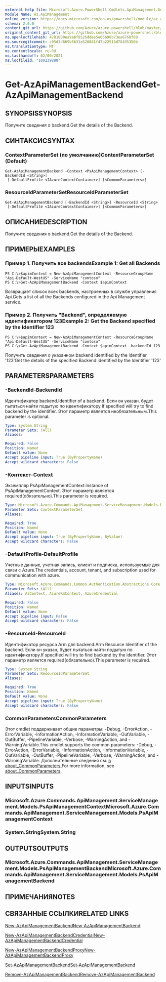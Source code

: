 ```yaml
---
external help file: Microsoft.Azure.PowerShell.Cmdlets.ApiManagement.ServiceManagement.dll-Help.xml
Module Name: Az.ApiManagement
online version: https://docs.microsoft.com/en-us/powershell/module/az.apimanagement/get-azapimanagementbackend
schema: 2.0.0
content_git_url: https://github.com/Azure/azure-powershell/blob/master/src/ApiManagement/ApiManagement/help/Get-AzApiManagementBackend.md
original_content_git_url: https://github.com/Azure/azure-powershell/blob/master/src/ApiManagement/ApiManagement/help/Get-AzApiManagementBackend.md
ms.openlocfilehash: 4781800ea9a6f8526ddee5e06b90b73ea676bf88
ms.sourcegitcommit: c05d3d669b5631e526841f47b22513d78495350b
ms.translationtype: MT
ms.contentlocale: ru-RU
ms.lasthandoff: 02/09/2021
ms.locfileid: "100239888"
---
```

# <span data-ttu-id="68830-101">Get-AzApiManagementBackend</span><span class="sxs-lookup"><span data-stu-id="68830-101">Get-AzApiManagementBackend</span></span>

## <span data-ttu-id="68830-102">SYNOPSIS</span><span class="sxs-lookup"><span data-stu-id="68830-102">SYNOPSIS</span></span>
<span data-ttu-id="68830-103">Получите сведения о backend.</span><span class="sxs-lookup"><span data-stu-id="68830-103">Get the details of the Backend.</span></span>

## <span data-ttu-id="68830-104">СИНТАКСИС</span><span class="sxs-lookup"><span data-stu-id="68830-104">SYNTAX</span></span>

### <span data-ttu-id="68830-105">ContextParameterSet (по умолчанию)</span><span class="sxs-lookup"><span data-stu-id="68830-105">ContextParameterSet (Default)</span></span>
```
Get-AzApiManagementBackend -Context <PsApiManagementContext> [-BackendId <String>]
 [-DefaultProfile <IAzureContextContainer>] [<CommonParameters>]
```

### <span data-ttu-id="68830-106">ResourceIdParameterSet</span><span class="sxs-lookup"><span data-stu-id="68830-106">ResourceIdParameterSet</span></span>
```
Get-AzApiManagementBackend [-BackendId <String>] -ResourceId <String>
 [-DefaultProfile <IAzureContextContainer>] [<CommonParameters>]
```

## <span data-ttu-id="68830-107">ОПИСАНИЕ</span><span class="sxs-lookup"><span data-stu-id="68830-107">DESCRIPTION</span></span>
<span data-ttu-id="68830-108">Получите сведения о backend.</span><span class="sxs-lookup"><span data-stu-id="68830-108">Get the details of the Backend.</span></span>

## <span data-ttu-id="68830-109">ПРИМЕРЫ</span><span class="sxs-lookup"><span data-stu-id="68830-109">EXAMPLES</span></span>

### <span data-ttu-id="68830-110">Пример 1. Получить все backends</span><span class="sxs-lookup"><span data-stu-id="68830-110">Example 1: Get all Backends</span></span>
```
PS C:\>$apimContext = New-AzApiManagementContext -ResourceGroupName "Api-Default-WestUS" -ServiceName "contoso"
PS C:\>Get-AzApiManagementBackend -Context $apimContext
```

<span data-ttu-id="68830-111">Возвращает список всех backends, настроенных в службе управления Api.</span><span class="sxs-lookup"><span data-stu-id="68830-111">Gets a list of all the Backends configured in the Api Management service.</span></span>

### <span data-ttu-id="68830-112">Пример 2. Получить "Backend", определяемую идентификатором 123</span><span class="sxs-lookup"><span data-stu-id="68830-112">Example 2: Get the Backend specified by the Identifier 123</span></span>
```
PS C:\>$apimContext = New-AzApiManagementContext -ResourceGroupName "Api-Default-WestUS" -ServiceName "contoso"
PS C:\>Get-AzApiManagementBackend -Context $apimContext -backendId 123
```

<span data-ttu-id="68830-113">Получить сведения о указанном backend identified by the Identifier '123'</span><span class="sxs-lookup"><span data-stu-id="68830-113">Get the details of the specified Backend identified by the Identifier '123'</span></span>

## <span data-ttu-id="68830-114">PARAMETERS</span><span class="sxs-lookup"><span data-stu-id="68830-114">PARAMETERS</span></span>

### <span data-ttu-id="68830-115">-BackendId</span><span class="sxs-lookup"><span data-stu-id="68830-115">-BackendId</span></span>
<span data-ttu-id="68830-116">Идентификатор backend.</span><span class="sxs-lookup"><span data-stu-id="68830-116">Identifier of a backend.</span></span>
<span data-ttu-id="68830-117">Если он указан, будет пытаться найти подытую по идентификатору.</span><span class="sxs-lookup"><span data-stu-id="68830-117">If specified will try to find backend by the identifier.</span></span>
<span data-ttu-id="68830-118">Этот параметр является необязательным.</span><span class="sxs-lookup"><span data-stu-id="68830-118">This parameter is optional.</span></span>

```yaml
Type: System.String
Parameter Sets: (All)
Aliases:

Required: False
Position: Named
Default value: None
Accept pipeline input: True (ByPropertyName)
Accept wildcard characters: False
```

### <span data-ttu-id="68830-119">-Контекст</span><span class="sxs-lookup"><span data-stu-id="68830-119">-Context</span></span>
<span data-ttu-id="68830-120">Экземпляр PsApiManagementContext.</span><span class="sxs-lookup"><span data-stu-id="68830-120">Instance of PsApiManagementContext.</span></span>
<span data-ttu-id="68830-121">Этот параметр является required(обязательно).</span><span class="sxs-lookup"><span data-stu-id="68830-121">This parameter is required.</span></span>

```yaml
Type: Microsoft.Azure.Commands.ApiManagement.ServiceManagement.Models.PsApiManagementContext
Parameter Sets: ContextParameterSet
Aliases:

Required: True
Position: Named
Default value: None
Accept pipeline input: True (ByPropertyName, ByValue)
Accept wildcard characters: False
```

### <span data-ttu-id="68830-122">-DefaultProfile</span><span class="sxs-lookup"><span data-stu-id="68830-122">-DefaultProfile</span></span>
<span data-ttu-id="68830-123">Учетные данные, учетная запись, клиент и подписка, используемые для связи с Azure.</span><span class="sxs-lookup"><span data-stu-id="68830-123">The credentials, account, tenant, and subscription used for communication with azure.</span></span>

```yaml
Type: Microsoft.Azure.Commands.Common.Authentication.Abstractions.Core.IAzureContextContainer
Parameter Sets: (All)
Aliases: AzContext, AzureRmContext, AzureCredential

Required: False
Position: Named
Default value: None
Accept pipeline input: False
Accept wildcard characters: False
```

### <span data-ttu-id="68830-124">-ResourceId</span><span class="sxs-lookup"><span data-stu-id="68830-124">-ResourceId</span></span>
<span data-ttu-id="68830-125">Идентификатор ресурса Arm для backend.</span><span class="sxs-lookup"><span data-stu-id="68830-125">Arm Resource Identifier of the backend.</span></span> <span data-ttu-id="68830-126">Если он указан, будет пытаться найти подытую по идентификатору.</span><span class="sxs-lookup"><span data-stu-id="68830-126">If specified will try to find backend by the identifier.</span></span> <span data-ttu-id="68830-127">Этот параметр является required(обязательно).</span><span class="sxs-lookup"><span data-stu-id="68830-127">This parameter is required.</span></span>

```yaml
Type: System.String
Parameter Sets: ResourceIdParameterSet
Aliases:

Required: True
Position: Named
Default value: None
Accept pipeline input: True (ByPropertyName)
Accept wildcard characters: False
```

### <span data-ttu-id="68830-128">CommonParameters</span><span class="sxs-lookup"><span data-stu-id="68830-128">CommonParameters</span></span>
<span data-ttu-id="68830-129">Этот cmdlet поддерживает общие параметры: -Debug, -ErrorAction, -ErrorVariable, -InformationAction, -InformationVariable, -OutVariable, -OutBuffer, -PipelineVariable, -Verbose, -WarningAction, and -WarningVariable.</span><span class="sxs-lookup"><span data-stu-id="68830-129">This cmdlet supports the common parameters: -Debug, -ErrorAction, -ErrorVariable, -InformationAction, -InformationVariable, -OutVariable, -OutBuffer, -PipelineVariable, -Verbose, -WarningAction, and -WarningVariable.</span></span> <span data-ttu-id="68830-130">Дополнительные сведения см. [в about_CommonParameters.](http://go.microsoft.com/fwlink/?LinkID=113216)</span><span class="sxs-lookup"><span data-stu-id="68830-130">For more information, see [about_CommonParameters](http://go.microsoft.com/fwlink/?LinkID=113216).</span></span>

## <span data-ttu-id="68830-131">INPUTS</span><span class="sxs-lookup"><span data-stu-id="68830-131">INPUTS</span></span>

### <span data-ttu-id="68830-132">Microsoft.Azure.Commands.ApiManagement.ServiceManagement.Models.PsApiManagementContext</span><span class="sxs-lookup"><span data-stu-id="68830-132">Microsoft.Azure.Commands.ApiManagement.ServiceManagement.Models.PsApiManagementContext</span></span>

### <span data-ttu-id="68830-133">System.String</span><span class="sxs-lookup"><span data-stu-id="68830-133">System.String</span></span>

## <span data-ttu-id="68830-134">OUTPUTS</span><span class="sxs-lookup"><span data-stu-id="68830-134">OUTPUTS</span></span>

### <span data-ttu-id="68830-135">Microsoft.Azure.Commands.ApiManagement.ServiceManagement.Models.PsApiManagementBackend</span><span class="sxs-lookup"><span data-stu-id="68830-135">Microsoft.Azure.Commands.ApiManagement.ServiceManagement.Models.PsApiManagementBackend</span></span>

## <span data-ttu-id="68830-136">ПРИМЕЧАНИЯ</span><span class="sxs-lookup"><span data-stu-id="68830-136">NOTES</span></span>

## <span data-ttu-id="68830-137">СВЯЗАННЫЕ ССЫЛКИ</span><span class="sxs-lookup"><span data-stu-id="68830-137">RELATED LINKS</span></span>

[<span data-ttu-id="68830-138">New-AzApiManagementBackend</span><span class="sxs-lookup"><span data-stu-id="68830-138">New-AzApiManagementBackend</span></span>](./New-AzApiManagementBackend.md)

[<span data-ttu-id="68830-139">New-AzApiManagementBackendCredential</span><span class="sxs-lookup"><span data-stu-id="68830-139">New-AzApiManagementBackendCredential</span></span>](./New-AzApiManagementBackendCredential.md)

[<span data-ttu-id="68830-140">New-AzApiManagementBackendProxy</span><span class="sxs-lookup"><span data-stu-id="68830-140">New-AzApiManagementBackendProxy</span></span>](./New-AzApiManagementBackendProxy.md)

[<span data-ttu-id="68830-141">Set-AzApiManagementBackend</span><span class="sxs-lookup"><span data-stu-id="68830-141">Set-AzApiManagementBackend</span></span>](./Set-AzApiManagementBackend.md)

[<span data-ttu-id="68830-142">Remove-AzApiManagementBackend</span><span class="sxs-lookup"><span data-stu-id="68830-142">Remove-AzApiManagementBackend</span></span>](./Remove-AzApiManagementBackend.md)
